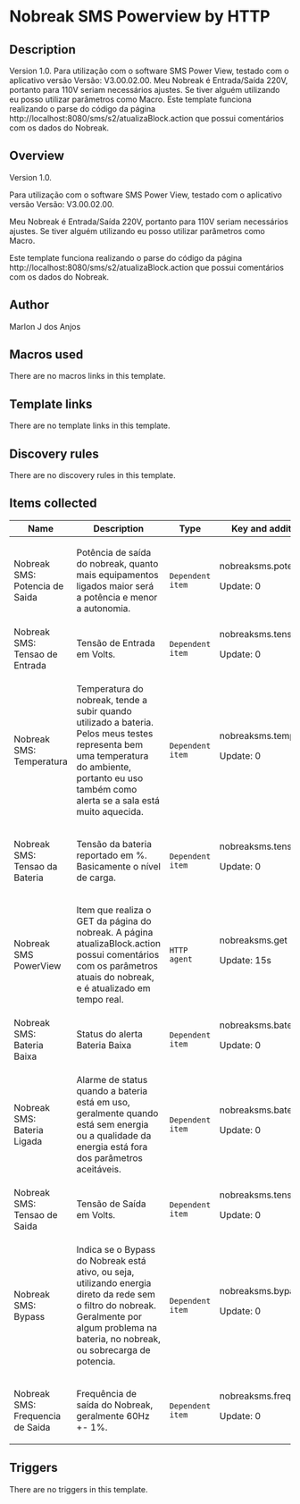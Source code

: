 # Nobreak SMS Powerview by HTTP

## Description

Version 1.0. Para utilização com o software SMS Power View, testado com o aplicativo versão Versão: V3.00.02.00. Meu Nobreak é Entrada/Saída 220V, portanto para 110V seriam necessários ajustes. Se tiver alguém utilizando eu posso utilizar parâmetros como Macro. Este template funciona realizando o parse do código da página http://localhost:8080/sms/s2/atualizaBlock.action que possui comentários com os dados do Nobreak.

## Overview

Version 1.0.


 


Para utilização com o software SMS Power View, testado com o aplicativo versão Versão: V3.00.02.00.


Meu Nobreak é Entrada/Saída 220V, portanto para 110V seriam necessários ajustes. Se tiver alguém utilizando eu posso utilizar parâmetros como Macro.


 


Este template funciona realizando o parse do código da página http://localhost:8080/sms/s2/atualizaBlock.action que possui comentários com os dados do Nobreak.



## Author

Marlon J dos Anjos

## Macros used

There are no macros links in this template.

## Template links

There are no template links in this template.

## Discovery rules

There are no discovery rules in this template.

## Items collected

|Name|Description|Type|Key and additional info|
|----|-----------|----|----|
|Nobreak SMS: Potencia de Saida|<p>Potência de saída do nobreak, quanto mais equipamentos ligados maior será a potência e menor a autonomia.</p>|`Dependent item`|nobreaksms.potencia.saida<p>Update: 0</p>|
|Nobreak SMS: Tensao de Entrada|<p>Tensão de Entrada em Volts.</p>|`Dependent item`|nobreaksms.tensao.entrada<p>Update: 0</p>|
|Nobreak SMS: Temperatura|<p>Temperatura do nobreak, tende a subir quando utilizado a bateria. Pelos meus testes representa bem uma temperatura do ambiente, portanto eu uso também como alerta se a sala está muito aquecida.</p>|`Dependent item`|nobreaksms.temperatura<p>Update: 0</p>|
|Nobreak SMS: Tensao da Bateria|<p>Tensão da bateria reportado em %. Basicamente o nível de carga.</p>|`Dependent item`|nobreaksms.tensao.bateria<p>Update: 0</p>|
|Nobreak SMS PowerView|<p>Item que realiza o GET da página do nobreak. A página atualizaBlock.action possui comentários com os parâmetros atuais do nobreak, e é atualizado em tempo real.</p>|`HTTP agent`|nobreaksms.get<p>Update: 15s</p>|
|Nobreak SMS: Bateria Baixa|<p>Status do alerta Bateria Baixa</p>|`Dependent item`|nobreaksms.bateria.baixa<p>Update: 0</p>|
|Nobreak SMS: Bateria Ligada|<p>Alarme de status quando a bateria está em uso, geralmente quando está sem energia ou a qualidade da energia está fora dos parâmetros aceitáveis.</p>|`Dependent item`|nobreaksms.bateria.ligada<p>Update: 0</p>|
|Nobreak SMS: Tensao de Saida|<p>Tensão de Saída em Volts.</p>|`Dependent item`|nobreaksms.tensao.saida<p>Update: 0</p>|
|Nobreak SMS: Bypass|<p>Indica se o Bypass do Nobreak está ativo, ou seja, utilizando energia direto da rede sem o filtro do nobreak. Geralmente por algum problema na bateria, no nobreak, ou sobrecarga de potencia.</p>|`Dependent item`|nobreaksms.bypass<p>Update: 0</p>|
|Nobreak SMS: Frequencia de Saida|<p>Frequência de saída do Nobreak, geralmente 60Hz +- 1%.</p>|`Dependent item`|nobreaksms.frequencia.saida<p>Update: 0</p>|
## Triggers

There are no triggers in this template.


